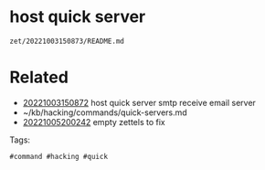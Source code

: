 # host quick server

` zet/20221003150873/README.md `

# Related

- [20221003150872](/zet/20221003150872/README.md) host quick server smtp receive email server
- ~/kb/hacking/commands/quick-servers.md
- [20221005200242](/zet/20221005200242/README.md) empty zettels to fix

Tags:

    #command #hacking #quick 

